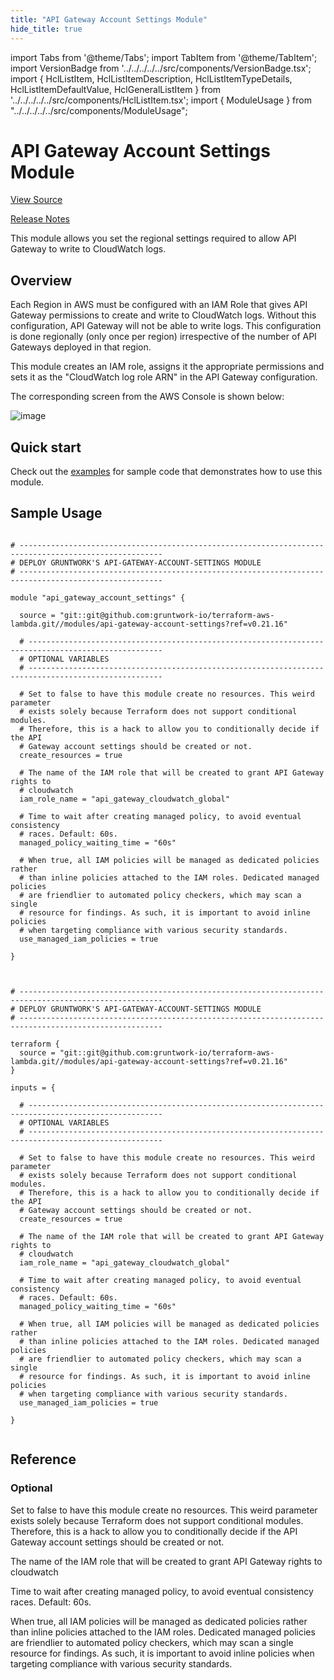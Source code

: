 ```yaml
---
title: "API Gateway Account Settings Module"
hide_title: true
---
```


import Tabs from '@theme/Tabs';
import TabItem from '@theme/TabItem';
import VersionBadge from '../../../../../src/components/VersionBadge.tsx';
import { HclListItem, HclListItemDescription, HclListItemTypeDetails, HclListItemDefaultValue, HclGeneralListItem } from '../../../../../src/components/HclListItem.tsx';
import { ModuleUsage } from "../../../../../src/components/ModuleUsage";

<VersionBadge repoTitle="AWS Lambda" version="0.21.16" lastModifiedVersion="0.21.15"/>

# API Gateway Account Settings Module

<a href="https://github.com/gruntwork-io/terraform-aws-lambda/tree/v0.21.16/modules/api-gateway-account-settings" className="link-button" title="View the source code for this module in GitHub.">View Source</a>

<a href="https://github.com/gruntwork-io/terraform-aws-lambda/releases/tag/v0.21.15" className="link-button" title="Release notes for only versions which impacted this module.">Release Notes</a>

This module allows you set the regional settings required to allow API Gateway to write to CloudWatch logs.

## Overview

Each Region in AWS must be configured with an IAM Role that gives API Gateway permissions to create and write to CloudWatch
logs. Without this configuration, API Gateway will not be able to write logs. This configuration is done regionally
(only once per region) irrespective of the number of API Gateways deployed in that region.

This module creates an IAM role, assigns it the appropriate permissions and sets it as the "CloudWatch log role ARN" in
the API Gateway configuration.

The corresponding screen from the AWS Console is shown below:

![image](/img/reference/modules/terraform-aws-lambda/api-gateway-account-settings/account-settings.png)

## Quick start

Check out the [examples](https://github.com/gruntwork-io/terraform-aws-lambda/tree/v0.21.16/examples) for sample code that demonstrates how to use this module.

## Sample Usage

<Tabs>
<TabItem value="terraform" label="Terraform" default>

```hcl title="main.tf"

# ------------------------------------------------------------------------------------------------------
# DEPLOY GRUNTWORK'S API-GATEWAY-ACCOUNT-SETTINGS MODULE
# ------------------------------------------------------------------------------------------------------

module "api_gateway_account_settings" {

  source = "git::git@github.com:gruntwork-io/terraform-aws-lambda.git//modules/api-gateway-account-settings?ref=v0.21.16"

  # ----------------------------------------------------------------------------------------------------
  # OPTIONAL VARIABLES
  # ----------------------------------------------------------------------------------------------------

  # Set to false to have this module create no resources. This weird parameter
  # exists solely because Terraform does not support conditional modules.
  # Therefore, this is a hack to allow you to conditionally decide if the API
  # Gateway account settings should be created or not.
  create_resources = true

  # The name of the IAM role that will be created to grant API Gateway rights to
  # cloudwatch
  iam_role_name = "api_gateway_cloudwatch_global"

  # Time to wait after creating managed policy, to avoid eventual consistency
  # races. Default: 60s.
  managed_policy_waiting_time = "60s"

  # When true, all IAM policies will be managed as dedicated policies rather
  # than inline policies attached to the IAM roles. Dedicated managed policies
  # are friendlier to automated policy checkers, which may scan a single
  # resource for findings. As such, it is important to avoid inline policies
  # when targeting compliance with various security standards.
  use_managed_iam_policies = true

}


```

</TabItem>
<TabItem value="terragrunt" label="Terragrunt" default>

```hcl title="terragrunt.hcl"

# ------------------------------------------------------------------------------------------------------
# DEPLOY GRUNTWORK'S API-GATEWAY-ACCOUNT-SETTINGS MODULE
# ------------------------------------------------------------------------------------------------------

terraform {
  source = "git::git@github.com:gruntwork-io/terraform-aws-lambda.git//modules/api-gateway-account-settings?ref=v0.21.16"
}

inputs = {

  # ----------------------------------------------------------------------------------------------------
  # OPTIONAL VARIABLES
  # ----------------------------------------------------------------------------------------------------

  # Set to false to have this module create no resources. This weird parameter
  # exists solely because Terraform does not support conditional modules.
  # Therefore, this is a hack to allow you to conditionally decide if the API
  # Gateway account settings should be created or not.
  create_resources = true

  # The name of the IAM role that will be created to grant API Gateway rights to
  # cloudwatch
  iam_role_name = "api_gateway_cloudwatch_global"

  # Time to wait after creating managed policy, to avoid eventual consistency
  # races. Default: 60s.
  managed_policy_waiting_time = "60s"

  # When true, all IAM policies will be managed as dedicated policies rather
  # than inline policies attached to the IAM roles. Dedicated managed policies
  # are friendlier to automated policy checkers, which may scan a single
  # resource for findings. As such, it is important to avoid inline policies
  # when targeting compliance with various security standards.
  use_managed_iam_policies = true

}


```

</TabItem>
</Tabs>




## Reference

<Tabs>
<TabItem value="inputs" label="Inputs" default>

### Optional

<HclListItem name="create_resources" requirement="optional" type="bool">
<HclListItemDescription>

Set to false to have this module create no resources. This weird parameter exists solely because Terraform does not support conditional modules. Therefore, this is a hack to allow you to conditionally decide if the API Gateway account settings should be created or not.

</HclListItemDescription>
<HclListItemDefaultValue defaultValue="true"/>
</HclListItem>

<HclListItem name="iam_role_name" requirement="optional" type="string">
<HclListItemDescription>

The name of the IAM role that will be created to grant API Gateway rights to cloudwatch

</HclListItemDescription>
<HclListItemDefaultValue defaultValue="&quot;api_gateway_cloudwatch_global&quot;"/>
</HclListItem>

<HclListItem name="managed_policy_waiting_time" requirement="optional" type="string">
<HclListItemDescription>

Time to wait after creating managed policy, to avoid eventual consistency races. Default: 60s.

</HclListItemDescription>
<HclListItemDefaultValue defaultValue="&quot;60s&quot;"/>
</HclListItem>

<HclListItem name="use_managed_iam_policies" requirement="optional" type="bool">
<HclListItemDescription>

When true, all IAM policies will be managed as dedicated policies rather than inline policies attached to the IAM roles. Dedicated managed policies are friendlier to automated policy checkers, which may scan a single resource for findings. As such, it is important to avoid inline policies when targeting compliance with various security standards.

</HclListItemDescription>
<HclListItemDefaultValue defaultValue="true"/>
</HclListItem>

</TabItem>
<TabItem value="outputs" label="Outputs">

<HclListItem name="iam_role_arn">
</HclListItem>

<HclListItem name="iam_role_name">
</HclListItem>

</TabItem>
</Tabs>


<!-- ##DOCS-SOURCER-START
{
  "originalSources": [
    "https://github.com/gruntwork-io/terraform-aws-lambda/tree/v0.21.16/modules/api-gateway-account-settings/readme.md",
    "https://github.com/gruntwork-io/terraform-aws-lambda/tree/v0.21.16/modules/api-gateway-account-settings/variables.tf",
    "https://github.com/gruntwork-io/terraform-aws-lambda/tree/v0.21.16/modules/api-gateway-account-settings/outputs.tf"
  ],
  "sourcePlugin": "module-catalog-api",
  "hash": "c9f90d59a0bd32a5bc1eebeb07403631"
}
##DOCS-SOURCER-END -->
